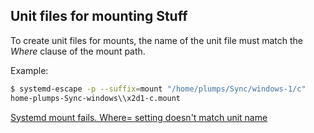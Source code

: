 

## Unit files for mounting Stuff

To create unit files for mounts, the name of the unit file must match the _Where_ clause of the mount path.

Example:

```bash
$ systemd-escape -p --suffix=mount "/home/plumps/Sync/windows-1/c"
home-plumps-Sync-windows\\x2d1-c.mount

```

[Systemd mount fails. Where= setting doesn't match unit name](https://unix.stackexchange.com/questions/283442/systemd-mount-fails-where-setting-doesnt-match-unit-name)